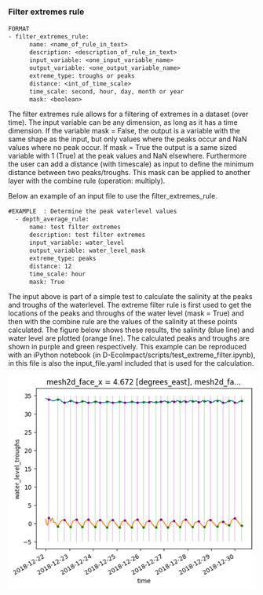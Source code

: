 ### Filter extremes rule

```
FORMAT
- filter_extremes_rule:
      name: <name_of_rule_in_text>
      description: <description_of_rule_in_text>
      input_variable: <one_input_variable_name>
      output_variable: <one_output_variable_name>
      extreme_type: troughs or peaks
      distance: <int_of_time_scale>
      time_scale: second, hour, day, month or year
      mask: <boolean>
```


The filter extremes rule allows for a filtering of extremes in a dataset (over time). The input variable can be any dimension, as long as it has a time dimension. If the variable mask = False, the output is a variable with the same shape as the input, but only values where the peaks occur and NaN values where no peak occur. If mask = True the output is a same sized variable with 1 (True) at the peak values and NaN elsewhere. Furthermore the user can add a distance (with timescale) as input to define the minimum distance between two peaks/troughs. This mask can be applied to another layer with the combine rule (operation: multiply).

Below an example of an input file to use the filter_extremes_rule.

```
#EXAMPLE  : Determine the peak waterlevel values
  - depth_average_rule:
      name: test filter extremes
      description: test filter extremes
      input_variable: water_level
      output_variable: water_level_mask
      extreme_type: peaks
      distance: 12
      time_scale: hour
      mask: True
```
The input above is part of a simple test to calculate the salinity at the peaks and troughs of the waterlevel. The extreme filter rule is first used to get the locations of the peaks and throughs of the water level (mask = True) and then with the combine rule are the values of the salinity at these points calculated. The figure below shows these results, the salinity (blue line) and water level are plotted (orange line). The calculated peaks and troughs are shown in purple and green respectively. This example can be reproduced with an iPython notebook (in D-EcoImpact/scripts/test_extreme_filter.ipynb), in this file is also the input_file.yaml included that is used for the calculation.

![Example filter extremes rule](../../assets/images/3_result_filter_extremes.png "Example on the result of a filter extremes rule in one cell.")
